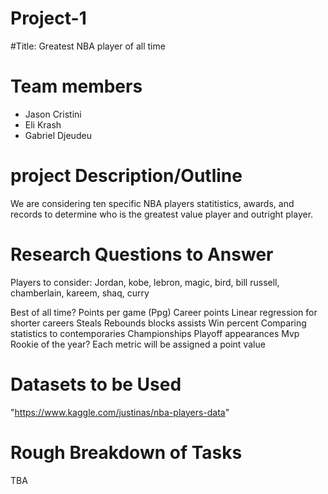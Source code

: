 # Project-1

#Title: Greatest NBA player of all time
# Team members
  - Jason Cristini
  - Eli Krash
  - Gabriel Djeudeu
 
 # project Description/Outline
   We are considering ten specific NBA players statitistics, awards, and records to determine who is the greatest value player and outright    player. 
 # Research Questions to Answer
 
 Players to consider:
 Jordan, kobe, lebron, magic, bird, bill russell, chamberlain, kareem, shaq, curry

Best of all time?
Points per game (Ppg)
Career points
Linear regression for shorter careers
Steals
Rebounds
blocks
assists
Win percent
Comparing statistics to contemporaries
Championships
Playoff appearances
Mvp
Rookie of the year?
Each metric will be assigned a point value

# Datasets to be Used
  "https://www.kaggle.com/justinas/nba-players-data"

# Rough Breakdown of Tasks
  TBA
